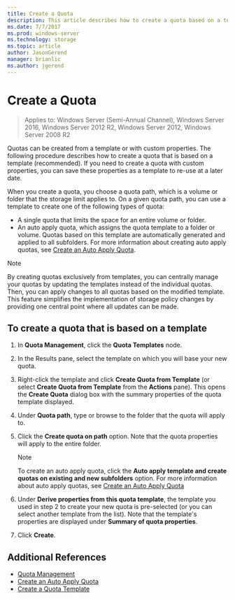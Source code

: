 ```yaml
---
title: Create a Quota
description: This article describes how to create a quota based on a template
ms.date: 7/7/2017
ms.prod: windows-server
ms.technology: storage
ms.topic: article
author: JasonGerend
manager: brianlic
ms.author: jgerend
---
```

# Create a Quota

> Applies to: Windows Server (Semi-Annual Channel), Windows Server 2016, Windows Server 2012 R2, Windows Server 2012, Windows Server 2008 R2

Quotas can be created from a template or with custom properties. The following procedure describes how to create a quota that is based on a template (recommended). If you need to create a quota with custom properties, you can save these properties as a template to re-use at a later date.

When you create a quota, you choose a quota path, which is a volume or folder that the storage limit applies to. On a given quota path, you can use a template to create one of the following types of quota:

-   A single quota that limits the space for an entire volume or folder.
-   An auto apply quota, which assigns the quota template to a folder or volume. Quotas based on this template are automatically generated and applied to all subfolders. For more information about creating auto apply quotas, see [Create an Auto Apply Quota](create-auto-apply-quota.md).


> [!Note]
> By creating quotas exclusively from templates, you can centrally manage your quotas by updating the templates instead of the individual quotas. Then, you can apply changes to all quotas based on the modified template. This feature simplifies the implementation of storage policy changes by providing one central point where all updates can be made.

## To create a quota that is based on a template

1.  In **Quota Management**, click the **Quota Templates** node.

2.  In the Results pane, select the template on which you will base your new quota.

3.  Right-click the template and click **Create Quota from Template** (or select **Create Quota from Template** from the **Actions** pane). This opens the **Create Quota** dialog box with the summary properties of the quota template displayed.

4.  Under **Quota path**, type or browse to the folder that the quota will apply to.

5.  Click the **Create quota on path** option. Note that the quota properties will apply to the entire folder.

     > [!Note]
     > To create an auto apply quota, click the **Auto apply template and create quotas on existing and new subfolders** option. For more information about auto apply quotas, see [Create an Auto Apply Quota](create-auto-apply-quota.md)

6.  Under **Derive properties from this quota template**, the template you used in step 2 to create your new quota is pre-selected (or you can select another template from the list). Note that the template's properties are displayed under **Summary of quota properties**.

7.  Click **Create**.

## Additional References

-   [Quota Management](quota-management.md)
-   [Create an Auto Apply Quota](create-auto-apply-quota.md)
-   [Create a Quota Template](create-quota-template.md)


